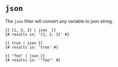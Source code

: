 # `json`
The `json` filter will convert any variable to json string.

```twig
{{ [1, 2, 3] | json  }}
{# results in: '[1, 2, 3]' #}

{{ true | json }}
{# results in: 'true' #}

{{ "foo" | json }}
{# results in: '"foo"' #}
```
